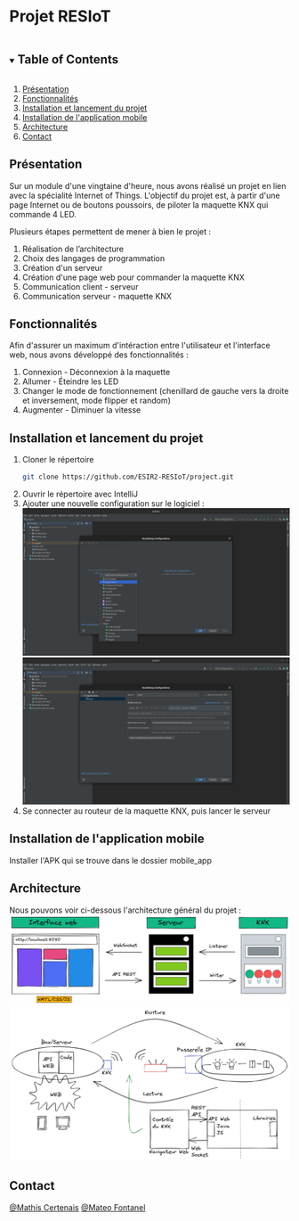 <h1>Projet RESIoT</h1>
<!-- TABLE OF CONTENTS -->
<details open="open">
  <summary><h2 style="display: inline-block">Table of Contents</h2></summary>
  <ol>
    <li><a href="#Présentation">Présentation</a></li>
    <li><a href="#Fonctionnalités">Fonctionnalités</a></li>
    <li><a href="#Installation et lancement du projet">Installation et lancement du projet</a></li>
    <li><a href="#Installation de l'application mobile">Installation de l'application mobile</a></li>
    <li><a href="#Architecture">Architecture</a></li>
    <li><a href="#Contact">Contact</a></li>
  </ol>
</details>

## Présentation

Sur un module d'une vingtaine d'heure, nous avons réalisé un projet en lien avec la spécialité Internet of Things. L'objectif du projet est, à partir d'une page Internet ou de boutons poussoirs, de piloter la maquette KNX qui commande 4 LED. 

Plusieurs étapes permettent de mener à bien le projet :
1. Réalisation de l’architecture
2. Choix des langages de programmation
3. Création d'un serveur
4. Création d'une page web pour commander la maquette KNX
5. Communication client - serveur
6. Communication serveur - maquette KNX


## Fonctionnalités

Afin d'assurer un maximum d'intéraction entre l'utilisateur et l'interface web, nous avons développé des fonctionnalités :
1. Connexion - Déconnexion à la maquette
2. Allumer - Éteindre les LED
3. Changer le mode de fonctionnement (chenillard de gauche vers la droite et inversement, mode flipper et random)
4. Augmenter - Diminuer la vitesse

## Installation et lancement du projet

1. Cloner le répertoire
   ```sh
   git clone https://github.com/ESIR2-RESIoT/project.git
   ```
2. Ouvrir le répertoire avec IntelliJ
3. Ajouter une nouvelle configuration sur le logiciel :
![Screenshot](architecture/intellij/configuration1.png)
![Screenshot](architecture/intellij/configuration2.png)
6. Se connecter au routeur de la maquette KNX, puis lancer le serveur

## Installation de l'application mobile
Installer l'APK qui se trouve dans le dossier mobile_app

## Architecture

Nous pouvons voir ci-dessous l'architecture général du projet :
 ![Screenshot](architecture/architecture_generale.png) 
 ![Screenshot](architecture/architecture.png)

## Contact

[@Mathis Certenais](https://www.linkedin.com/in/mathiscertenais/)
[@Mateo Fontanel](https://www.linkedin.com/in/mat%C3%A9o-fontanel-2913b914a/?originalSubdomain=fr)
